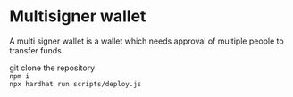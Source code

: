 # Multisigner wallet
A multi signer wallet is a wallet which needs approval of multiple people to transfer funds.

git clone the repository\
```npm i```\
```npx hardhat run scripts/deploy.js```


